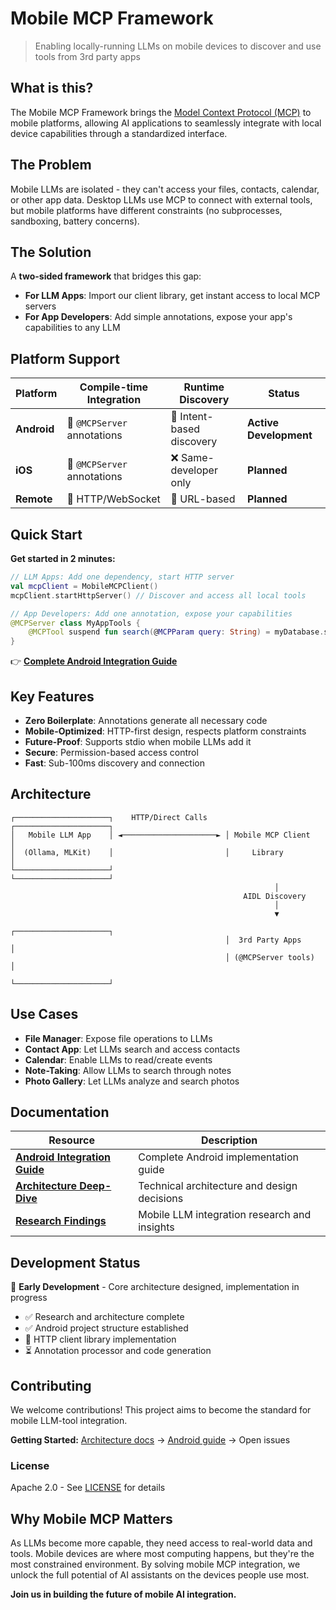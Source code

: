 # Mobile MCP Framework

> Enabling locally-running LLMs on mobile devices to discover and use tools from 3rd party apps

## What is this?

The Mobile MCP Framework brings the [Model Context Protocol (MCP)](https://modelcontextprotocol.io/) to mobile platforms, allowing AI applications to seamlessly integrate with local device capabilities through a standardized interface.

## The Problem

Mobile LLMs are isolated - they can't access your files, contacts, calendar, or other app data. Desktop LLMs use MCP to connect with external tools, but mobile platforms have different constraints (no subprocesses, sandboxing, battery concerns).

## The Solution

A **two-sided framework** that bridges this gap:

- **For LLM Apps**: Import our client library, get instant access to local MCP servers
- **For App Developers**: Add simple annotations, expose your app's capabilities to any LLM

## Platform Support

| Platform | Compile-time Integration | Runtime Discovery | Status |
|----------|-------------------------|-------------------|---------|
| **Android** | 🚧 `@MCPServer` annotations | 🚧 Intent-based discovery | **Active Development** |
| **iOS** | 🚧 `@MCPServer` annotations | ❌ Same-developer only | **Planned** |
| **Remote** | 🚧 HTTP/WebSocket | 🚧 URL-based | **Planned** |

## Quick Start

**Get started in 2 minutes:**

```kotlin
// LLM Apps: Add one dependency, start HTTP server
val mcpClient = MobileMCPClient()
mcpClient.startHttpServer() // Discover and access all local tools

// App Developers: Add one annotation, expose your capabilities  
@MCPServer class MyAppTools {
    @MCPTool suspend fun search(@MCPParam query: String) = myDatabase.search(query)
}
```

👉 **[Complete Android Integration Guide](android/README.md)**

## Key Features

- **Zero Boilerplate**: Annotations generate all necessary code
- **Mobile-Optimized**: HTTP-first design, respects platform constraints  
- **Future-Proof**: Supports stdio when mobile LLMs add it
- **Secure**: Permission-based access control
- **Fast**: Sub-100ms discovery and connection

## Architecture

```
┌─────────────────────┐    HTTP/Direct Calls    ┌─────────────────────┐
│   Mobile LLM App    │ ◄─────────────────────► │ Mobile MCP Client   │
│  (Ollama, MLKit)    │                         │     Library         │
└─────────────────────┘                         └─────────────────────┘
                                                           │
                                                    AIDL Discovery
                                                           │
                                                           ▼
                                                ┌─────────────────────┐
                                                │  3rd Party Apps     │
                                                │ (@MCPServer tools)  │
                                                └─────────────────────┘
```

## Use Cases

- **File Manager**: Expose file operations to LLMs
- **Contact App**: Let LLMs search and access contacts  
- **Calendar**: Enable LLMs to read/create events
- **Note-Taking**: Allow LLMs to search through notes
- **Photo Gallery**: Let LLMs analyze and search photos

## Documentation

| Resource | Description |
|----------|-------------|
| **[Android Integration Guide](android/README.md)** | Complete Android implementation guide |
| **[Architecture Deep-Dive](docs/mobile-mcp-architecture.md)** | Technical architecture and design decisions |
| **[Research Findings](research/)** | Mobile LLM integration research and insights |

## Development Status

🚧 **Early Development** - Core architecture designed, implementation in progress

- ✅ Research and architecture complete
- ✅ Android project structure established  
- 🔄 HTTP client library implementation
- ⏳ Annotation processor and code generation

## Contributing

We welcome contributions! This project aims to become the standard for mobile LLM-tool integration.

**Getting Started:** [Architecture docs](docs/mobile-mcp-architecture.md) → [Android guide](android/README.md) → Open issues

### License

Apache 2.0 - See [LICENSE](LICENSE) for details

## Why Mobile MCP Matters

As LLMs become more capable, they need access to real-world data and tools. Mobile devices are where most computing happens, but they're the most constrained environment. By solving mobile MCP integration, we unlock the full potential of AI assistants on the devices people use most.

**Join us in building the future of mobile AI integration.**

